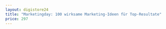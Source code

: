 ```yaml
---
layout: digistore24
title: "Marketingday: 100 wirksame Marketing-Ideen für Top-Resultate"
price: 297
---
```

